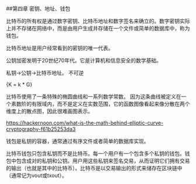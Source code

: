 

##第四章 密钥、地址、钱包

比特币的所有权是通过数字密钥、比特币地址和数字签名来确立的。数字密钥实际上并不存储在网络中，而是由用户生成并存储在一个文件或简单的数据库中，称为钱包。

比特币地址是用户经常看到的密钥的唯一代表。

公钥加密发明于20世纪70年代。它是计算机和信息安全的数学基础。

私钥->公钥->比特币地址。
不可逆

{K = k * G}

比特币使用了一条特殊的椭圆曲线和一系列数学常数。
因为这条曲线被定义在一个素数阶的有限域内，而不是定义在实数范围，它的函数图像看起来像分散在两个维度上的散点图，因此很难画图表示。

https://hackernoon.com/what-is-the-math-behind-elliptic-curve-cryptography-f61b25253da3

钱包是私钥的容器，通常通过有序文件或者简单的数据库实现。

比特币钱包只包含私钥而不是比特币。每一个用户有一个包含多个私钥的钱包。钱包中包含成对的私钥和公钥。用户用这些私钥来签名交易，从而证明它们拥有交易的输出（也就是其中的比特币）。比特币是以交易输出的形式来储存在区块链中（通常记为vout或txout）。